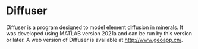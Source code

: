 # Diffuser
Diffuser is a program designed to model element diffusion in minerals. It was developed using MATLAB version 2021a and can be run by this version or later. A web version of Diffuser is available at http://www.geoapp.cn/.
